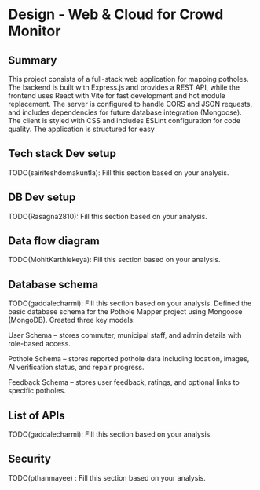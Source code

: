 # Design - Web & Cloud for Crowd Monitor

## Summary

This project consists of a full-stack web application for mapping potholes. The backend is built with Express.js and provides a REST API, while the frontend uses React with Vite for fast development and hot module replacement. The server is configured to handle CORS and JSON requests, and includes dependencies for future database integration (Mongoose). The client is styled with CSS and includes ESLint configuration for code quality. The application is structured for easy

## Tech stack Dev setup

TODO(sairiteshdomakuntla): Fill this section based on your analysis.

## DB Dev setup

TODO(Rasagna2810): Fill this section based on your analysis.

## Data flow diagram

TODO(MohitKarthiekeya): Fill this section based on your analysis.

## Database schema

TODO(gaddalecharmi): Fill this section based on your analysis.
Defined the basic database schema for the Pothole Mapper project using Mongoose (MongoDB). Created three key models:

User Schema – stores commuter, municipal staff, and admin details with role-based access.

Pothole Schema – stores reported pothole data including location, images, AI verification status, and repair progress.

Feedback Schema – stores user feedback, ratings, and optional links to specific potholes.

## List of APIs

TODO(gaddalecharmi): Fill this section based on your analysis.

## Security

TODO(pthanmayee) : Fill this section based on your analysis.

